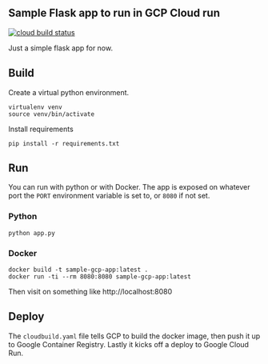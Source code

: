 ## Sample Flask app to run in GCP Cloud run
[![cloud build status](https://storage.googleapis.com/sample-gcp-app-cicd/build/sample-gcp-app-master-badge.svg?branch=master)](https://github.com/Porkbutts/sample-gcp-app)

Just a simple flask app for now.

## Build
Create a virtual python environment.
```
virtualenv venv
source venv/bin/activate
```

Install requirements
```
pip install -r requirements.txt
```

## Run
You can run with python or with Docker. The app is exposed on whatever port the `PORT` environment variable is set to, or `8080` if not set.

### Python
```
python app.py
```

### Docker
```
docker build -t sample-gcp-app:latest .
docker run -ti --rm 8080:8080 sample-gcp-app:latest
```

Then visit on something like http://localhost:8080

## Deploy
The `cloudbuild.yaml` file tells GCP to build the docker image, then push it up to Google Container Registry.
Lastly it kicks off a deploy to Google Cloud Run.
